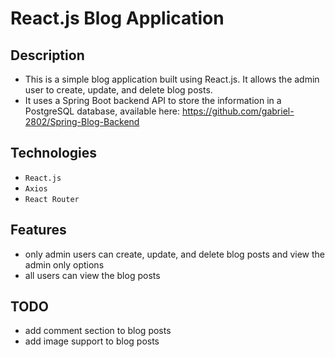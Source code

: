 # React.js Blog Application

## Description
* This is a simple blog application built using React.js. It allows the admin user to create, update, and delete blog posts.
* It uses a Spring Boot backend API to store the information in a PostgreSQL database, available here: https://github.com/gabriel-2802/Spring-Blog-Backend

## Technologies
* ```React.js```
* ```Axios```
* ```React Router```

## Features
* only admin users can create, update, and delete blog posts and view the admin only options
* all users can view the blog posts

## TODO
* add comment section to blog posts
* add image support to blog posts
